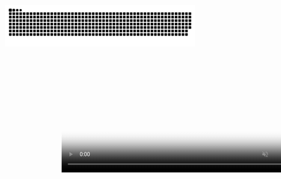<picture>
  <source media="(prefers-color-scheme: dark)" srcset="https://raw.githubusercontent.com/hzleii/hzleii/main/dist/github-contribution-grid-snake-dark.svg">
  <source media="(prefers-color-scheme: light)" srcset="https://raw.githubusercontent.com/hzleii/hzleii/main/dist/github-contribution-grid-snake.svg">
  <img alt="github contribution grid snake animation" src="https://raw.githubusercontent.com/hzleii/hzleii/main/dist/github-contribution-grid-snake.svg">
  <div style="width:100%;overflow:hidden;height:330px;position:absolute;">
	<video loop="loop" autoplay="autoplay" preload="" muted="muted" 
	   src="https://a.sinaimg.cn/mintra/pic/2112130543/weibo_login.mp4" 
	   poster="https://a.sinaimg.cn/mintra/pic/2112130400/18weibo_login.png" 
	   style="height:330px;position:absolute;left:50%;transform:translateX(-50%)">
	</video>
</div>
</picture>
